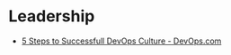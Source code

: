 # Leadership

* [5 Steps to Successfull DevOps Culture - DevOps.com](https://devops.com/five-steps-to-successful-devops-culture/)

